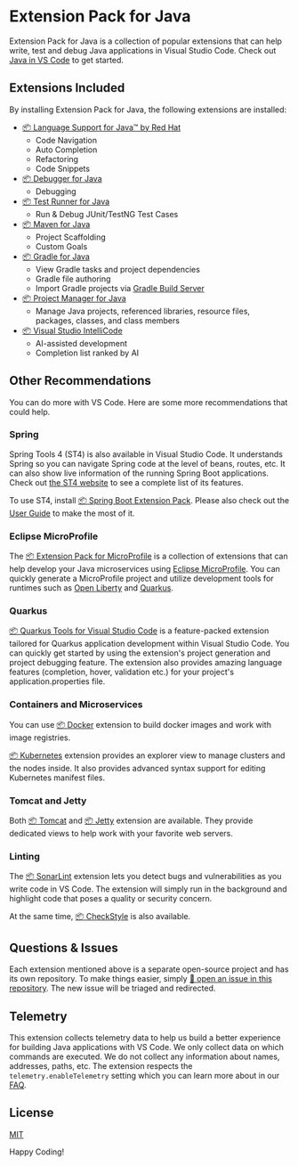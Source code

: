 # Extension Pack for Java

Extension Pack for Java is a collection of popular extensions that can help
write, test and debug Java applications in Visual Studio Code. Check out
[Java in VS Code](https://code.visualstudio.com/docs/languages/java) to get
started.

## Extensions Included

By installing Extension Pack for Java, the following extensions are installed:

-   [📦 Language Support for Java™ by Red Hat ](https://marketplace.visualstudio.com/items?itemName=redhat.java)
    -   Code Navigation
    -   Auto Completion
    -   Refactoring
    -   Code Snippets
-   [📦 Debugger for Java](https://marketplace.visualstudio.com/items?itemName=vscjava.vscode-java-debug)
    -   Debugging
-   [📦 Test Runner for Java](https://marketplace.visualstudio.com/items?itemName=vscjava.vscode-java-test)
    -   Run & Debug JUnit/TestNG Test Cases
-   [📦 Maven for Java](https://marketplace.visualstudio.com/items?itemName=vscjava.vscode-maven)
    -   Project Scaffolding
    -   Custom Goals
-   [📦 Gradle for Java](https://marketplace.visualstudio.com/items?itemName=vscjava.vscode-gradle)
    -   View Gradle tasks and project dependencies
    -   Gradle file authoring
    -   Import Gradle projects via
        [Gradle Build Server](https://github.com/microsoft/build-server-for-gradle)
-   [📦 Project Manager for Java](https://marketplace.visualstudio.com/items?itemName=vscjava.vscode-java-dependency)
    -   Manage Java projects, referenced libraries, resource files, packages,
        classes, and class members
-   [📦 Visual Studio IntelliCode](https://marketplace.visualstudio.com/items?itemName=VisualStudioExptTeam.vscodeintellicode)
    -   AI-assisted development
    -   Completion list ranked by AI

## Other Recommendations

You can do more with VS Code. Here are some more recommendations that could
help.

### Spring

Spring Tools 4 (ST4) is also available in Visual Studio Code. It understands
Spring so you can navigate Spring code at the level of beans, routes, etc. It
can also show live information of the running Spring Boot applications. Check
out [the ST4 website](https://spring.io/tools) to see a complete list of its
features.

To use ST4, install
[📦 Spring Boot Extension Pack](https://marketplace.visualstudio.com/items?itemName=vmware.vscode-boot-dev-pack).
Please also check out the
[User Guide](https://github.com/spring-projects/sts4/wiki) to make the most of
it.

### Eclipse MicroProfile

The
[📦 Extension Pack for MicroProfile](https://marketplace.visualstudio.com/items?itemName=MicroProfile-Community.vscode-microprofile-pack)
is a collection of extensions that can help develop your Java microservices
using [Eclipse MicroProfile](https://microprofile.io/). You can quickly generate
a MicroProfile project and utilize development tools for runtimes such as
[Open Liberty](https://openliberty.io/) and [Quarkus](https://quarkus.io/).

### Quarkus

[📦 Quarkus Tools for Visual Studio Code](https://marketplace.visualstudio.com/items?itemName=redhat.vscode-quarkus)
is a feature-packed extension tailored for Quarkus application development
within Visual Studio Code. You can quickly get started by using the extension's
project generation and project debugging feature. The extension also provides
amazing language features (completion, hover, validation etc.) for your
project's application.properties file.

### Containers and Microservices

You can use
[📦 Docker](https://marketplace.visualstudio.com/items?itemName=PeterJausovec.vscode-docker)
extension to build docker images and work with image registries.

[📦 Kubernetes](https://marketplace.visualstudio.com/items?itemName=ms-kubernetes-tools.vscode-kubernetes-tools)
extension provides an explorer view to manage clusters and the nodes inside. It
also provides advanced syntax support for editing Kubernetes manifest files.

### Tomcat and Jetty

Both
[📦 Tomcat](https://marketplace.visualstudio.com/items?itemName=adashen.vscode-tomcat)
and
[📦 Jetty](https://marketplace.visualstudio.com/items?itemName=SummerSun.vscode-jetty)
extension are available. They provide dedicated views to help work with your
favorite web servers.

### Linting

The
[📦 SonarLint](https://marketplace.visualstudio.com/items?itemName=SonarSource.sonarlint-vscode)
extension lets you detect bugs and vulnerabilities as you write code in VS Code.
The extension will simply run in the background and highlight code that poses a
quality or security concern.

At the same time,
[📦 CheckStyle](https://marketplace.visualstudio.com/items?itemName=shengchen.vscode-checkstyle)
is also available.

## Questions & Issues

Each extension mentioned above is a separate open-source project and has its own
repository. To make things easier, simply
[🙋 open an issue in this repository](https://github.com/Microsoft/vscode-java-pack/issues).
The new issue will be triaged and redirected.

## Telemetry

This extension collects telemetry data to help us build a better experience for
building Java applications with VS Code. We only collect data on which commands
are executed. We do not collect any information about names, addresses, paths,
etc. The extension respects the `telemetry.enableTelemetry` setting which you
can learn more about in our
[FAQ](https://code.visualstudio.com/docs/supporting/faq#_how-to-disable-telemetry-reporting).

## License

[MIT](https://github.com/Microsoft/vscode-java-pack/blob/master/LICENSE.txt)

Happy Coding!
